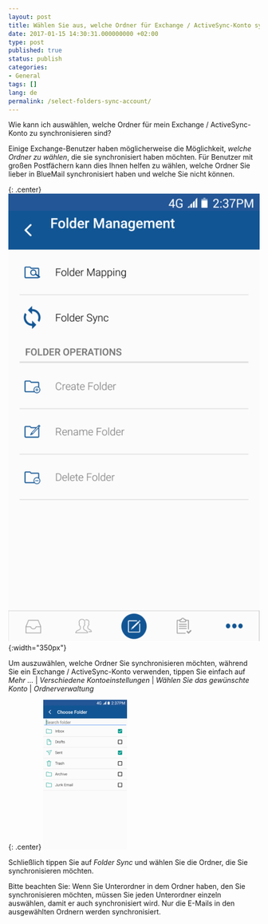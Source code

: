 ```yaml
---
layout: post
title: Wählen Sie aus, welche Ordner für Exchange / ActiveSync-Konto synchronisiert werden sollen
date: 2017-01-15 14:30:31.000000000 +02:00
type: post
published: true
status: publish
categories:
- General
tags: []
lang: de
permalink: /select-folders-sync-account/
---
```


Wie kann ich auswählen, welche Ordner für mein Exchange / ActiveSync-Konto zu synchronisieren sind?

Einige Exchange-Benutzer haben möglicherweise die Möglichkeit, *welche Ordner zu wählen*, die sie synchronisiert haben möchten. Für Benutzer mit großen Postfächern kann dies Ihnen helfen zu wählen, welche Ordner Sie lieber in BlueMail synchronisiert haben und welche Sie nicht können.

{: .center}
![Folder Management](/assets/FolderManagement-575x1024.png){:width="350px"}

Um auszuwählen, welche Ordner Sie synchronisieren möchten, während Sie ein Exchange / ActiveSync-Konto verwenden, tippen Sie einfach auf *Mehr ...* \| *Verschiedene Kontoeinstellungen* \| *Wählen Sie das gewünschte Konto* \| *Ordnerverwaltung*

{: .center}
![Choose Folder](/assets/choose-folder-168x300.png)

Schließlich tippen Sie auf *Folder Sync* und wählen Sie die Ordner, die Sie synchronisieren möchten.

Bitte beachten Sie: Wenn Sie Unterordner in dem Ordner haben, den Sie synchronisieren möchten, müssen Sie jeden Unterordner einzeln auswählen, damit er auch synchronisiert wird. Nur die E-Mails in den ausgewählten Ordnern werden synchronisiert.
